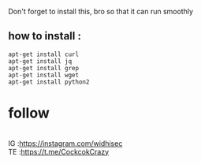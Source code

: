 Don't forget to install this, bro so that it can run smoothly
## how to install :
```
apt-get install curl
apt-get install jq
apt-get install grep
apt-get install wget
apt-get install python2
```
# follow
<br>IG :https://instagram.com/widhisec</br>
TE :https://t.me/CockcokCrazy</br>

